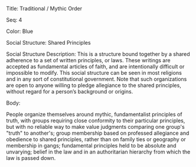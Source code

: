 Title:  Traditional / Mythic Order

Seq:    4

Color:  Blue

Social Structure: Shared Principles

Social Structure Description: This is a structure bound together by a shared adherence to a set of written principles, or laws. These writings are accepted as fundamental articles of faith, and are intentionally difficult or impossible to modify.  This social structure can be seen in most religions and in any sort of constitutional government.  Note that such organizations are open to anyone willing to pledge allegiance to the shared principles, without regard for a person’s background or origins. 

Body:   
 
People organize themselves around mythic, fundamentalist principles of truth, with groups requiring close conformity to their particular principles, but with no reliable way to make value judgments comparing one group's "truth" to another's; group membership based on professed allegiance and obedience to shared principles, rather than on family ties or geography or membership in gangs; fundamental principles held to be absolute and unvarying; belief in the law and in an authoritarian hierarchy from which the law is passed down.


